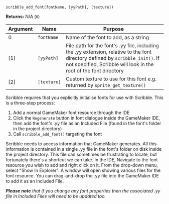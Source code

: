 `scribble_add_font(fontName, [yyPath], [texture])`

**Returns:** N/A (`0`)

|Argument|Name       |Purpose                                                                                                                                                                                            |
|--------|-----------|---------------------------------------------------------------------------------------------------------------------------------------------------------------------------------------------------|
|0       |`fontName` |Name of the font to add, as a string                                                                                                                                                               |
|[1]     |`[yyPath]` |File path for the font's .yy file, including the .yy extension, relative to the font directory defined by `scribble_init()`. If not specified, Scribble will look in the root of the font directory|
|[2]     |`[texture]`|Custom texture to use for this font e.g. returned by `sprite_get_texture()`                                                                                                                        |

Scribble requires that you explicitly initialise fonts for use with Scribble. This is a three-step process:

1. Add a normal GameMaker font resource through the IDE
2. Click the `Regenerate` button in font dialogue inside the GameMaker IDE, then add the font's .yy file as an Included File (found in the font's folder in the project directory)
3. Call `scribble_add_font()` targeting the font

Scribble needs to access information that GameMaker generates. All this information is contained in a single .yy file in the font's folder on disk inside the project directory. This file can sometimes be frustrating to locate, but fortunately there's a shortcut we can take. In the IDE, Navigate to the font resource you wish to add and right click on it. From the drop-down menu, select "Show In Explorer". A window will open showing various files for the font resource. You can drag-and-drop the .yy file into the GameMaker IDE to add it as an Included File.

***Please note** that if you change any font properties then the associated .yy file in Included Files will need to be updated too.*